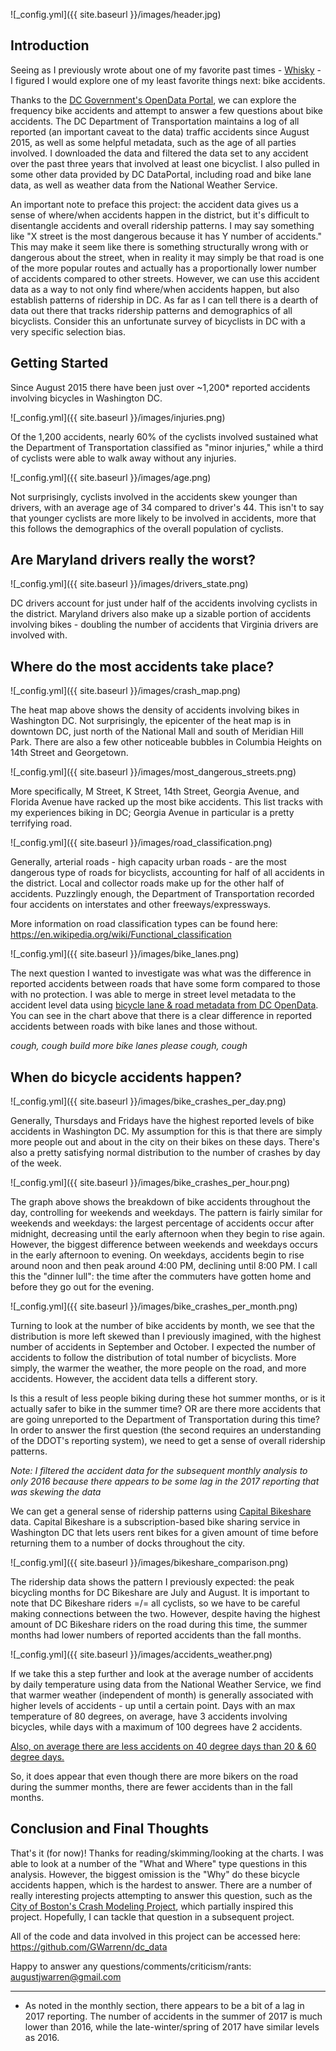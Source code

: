 ![_config.yml]({{ site.baseurl }}/images/header.jpg)

Introduction
------------

Seeing as I previously wrote about one of my favorite past times - [Whisky](https://gwarrenn.github.io/whisky/) - I figured I would explore one of my least favorite things next: bike accidents.

Thanks to the [DC Government's OpenData Portal](http://opendata.dc.gov/), we can explore the frequency bike accidents and attempt to answer a few questions about bike accidents. The DC Department of Transportation maintains a log of all reported (an important caveat to the data) traffic accidents since August 2015, as well as some helpful metadata, such as the age of all parties involved. I downloaded the data and filtered the data set to any accident over the past three years that involved at least one bicyclist. I also pulled in some other data provided by DC DataPortal, including road and bike lane data, as well as weather data from the National Weather Service.

An important note to preface this project: the accident data gives us a sense of where/when accidents happen in the district, but it's difficult to disentangle accidents and overall ridership patterns. I may say something like "X street is the most dangerous because it has Y number of accidents." This may make it seem like there is something structurally wrong with or dangerous about the street, when in reality it may simply be that road is one of the more popular routes and actually has a proportionally lower number of accidents compared to other streets. However, we can use this accident data as a way to not only find where/when accidents happen, but also establish patterns of ridership in DC. As far as I can tell there is a dearth of data out there that tracks ridership patterns and demographics of all bicyclists. Consider this an unfortunate survey of bicyclists in DC with a very specific selection bias.

Getting Started
---------------

Since August 2015 there have been just over ~1,200* reported accidents involving bicycles in Washington DC.

![_config.yml]({{ site.baseurl }}/images/injuries.png)

Of the 1,200 accidents, nearly 60% of the cyclists involved sustained what the Department of Transportation classified as "minor injuries," while a third of cyclists were able to walk away without any injuries.

![_config.yml]({{ site.baseurl }}/images/age.png)

Not surprisingly, cyclists involved in the accidents skew younger than drivers, with an average age of 34 compared to driver's 44. This isn't to say that younger cyclists are more likely to be involved in accidents, more that this follows the demographics of the overall population of cyclists.

Are Maryland drivers really the worst?
--------------------------------------

![_config.yml]({{ site.baseurl }}/images/drivers_state.png)

DC drivers account for just under half of the accidents involving cyclists in the district. Maryland drivers also make up a sizable portion of accidents involving bikes - doubling the number of accidents that Virginia drivers are involved with.

Where do the most accidents take place?
----------------------------------------------------

![_config.yml]({{ site.baseurl }}/images/crash_map.png)

The heat map above shows the density of accidents involving bikes in Washington DC. Not surprisingly, the epicenter of the heat map is in downtown DC, just north of the National Mall and south of Meridian Hill Park. There are also a few other noticeable bubbles in Columbia Heights on 14th Street and Georgetown.

![_config.yml]({{ site.baseurl }}/images/most_dangerous_streets.png)

More specifically, M Street, K Street, 14th Street, Georgia Avenue, and Florida Avenue have racked up the most bike accidents. This list tracks with my experiences biking in DC; Georgia Avenue in particular is a pretty terrifying road.

![_config.yml]({{ site.baseurl }}/images/road_classification.png)

Generally, arterial roads - high capacity urban roads - are the most dangerous type of roads for bicyclists, accounting for half of all accidents in the district. Local and collector roads make up for the other half of accidents. Puzzlingly enough, the Department of Transportation recorded four accidents on interstates and other freeways/expressways.

More information on road classification types can be found here: <https://en.wikipedia.org/wiki/Functional_classification>

![_config.yml]({{ site.baseurl }}/images/bike_lanes.png)

The next question I wanted to investigate was what was the difference in reported accidents between roads that have some form compared to those with no protection. I was able to merge in street level metadata to the accident level data using [bicycle lane & road metadata from DC OpenData](http://opendata.dc.gov/datasets/bicycle-lanes). You can see in the chart above that there is a clear difference in reported accidents between roads with bike lanes and those without.

*cough, cough build more bike lanes please cough, cough*

When do bicycle accidents happen?
---------------------------------

![_config.yml]({{ site.baseurl }}/images/bike_crashes_per_day.png)

Generally, Thursdays and Fridays have the highest reported levels of bike accidents in Washington DC. My assumption for this is that there are simply more people out and about in the city on their bikes on these days. There's also a pretty satisfying normal distribution to the number of crashes by day of the week.

![_config.yml]({{ site.baseurl }}/images/bike_crashes_per_hour.png)

The graph above shows the breakdown of bike accidents throughout the day, controlling for weekends and weekdays. The pattern is fairly similar for weekends and weekdays: the largest percentage of accidents occur after midnight, decreasing until the early afternoon when they begin to rise again. However, the biggest difference between weekends and weekdays occurs in the early afternoon to evening. On weekdays, accidents begin to rise around noon and then peak around 4:00 PM, declining until 8:00 PM. I call this the "dinner lull": the time after the commuters have gotten home and before they go out for the evening.

![_config.yml]({{ site.baseurl }}/images/bike_crashes_per_month.png)

Turning to look at the number of bike accidents by month, we see that the distribution is more left skewed than I previously imagined, with the highest number of accidents in September and October. I expected the number of accidents to follow the distribution of total number of bicyclists. More simply, the warmer the weather, the more people on the road, and more accidents. However, the accident data tells a different story.

Is this a result of less people biking during these hot summer months, or is it actually safer to bike in the summer time? OR are there more accidents that are going unreported to the Department of Transportation during this time? In order to answer the first question (the second requires an understanding of the DDOT's reporting system), we need to get a sense of overall ridership patterns.

*Note: I filtered the accident data for the subsequent monthly analysis to only 2016 because there appears to be some lag in the 2017 reporting that was skewing the data*

We can get a general sense of ridership patterns using [Capital Bikeshare](https://www.capitalbikeshare.com/system-data) data. Capital Bikeshare is a subscription-based bike sharing service in Washington DC that lets users rent bikes for a given amount of time before returning them to a number of docks throughout the city.

![_config.yml]({{ site.baseurl }}/images/bikeshare_comparison.png)

The ridership data shows the pattern I previously expected: the peak bicycling months for DC Bikeshare are July and August. It is important to note that DC Bikeshare riders =/= all cyclists, so we have to be careful making connections between the two. However, despite having the highest amount of DC Bikeshare riders on the road during this time, the summer months had lower numbers of reported accidents than the fall months.

![_config.yml]({{ site.baseurl }}/images/accidents_weather.png)

If we take this a step further and look at the average number of accidents by daily temperature using data from the National Weather Service, we find that warmer weather (independent of month) is generally associated with higher levels of accidents - up until a certain point. Days with an max temperature of 80 degrees, on average, have 3 accidents involving bicycles, while days with a maximum of 100 degrees have 2 accidents.

[Also, on average there are less accidents on 40 degree days than 20 & 60 degree days.](https://www.youtube.com/watch?v=7ttbQTz8tAE&feature=youtu.be&t=28)

So, it does appear that even though there are more bikers on the road during the summer months, there are fewer accidents than in the fall months.

Conclusion and Final Thoughts
-----------------------------

That's it (for now)! Thanks for reading/skimming/looking at the charts. I was able to look at a number of the "What and Where" type questions in this analysis. However, the biggest omission is the "Why" do these bicycle accidents happen, which is the hardest to answer. There are a number of really interesting projects attempting to answer this question, such as the [City of Boston's Crash Modeling Project](https://github.com/Data4Democracy/boston-crash-modeling), which partially inspired this project. Hopefully, I can tackle that question in a subsequent project.

All of the code and data involved in this project can be accessed here: <https://github.com/GWarrenn/dc_data>

Happy to answer any questions/comments/criticism/rants: <augustjwarren@gmail.com>

---

* As noted in the monthly section, there appears to be a bit of a lag in 2017 reporting. The number of accidents in the summer of 2017 is much lower than 2016, while the late-winter/spring of 2017 have similar levels as 2016.
